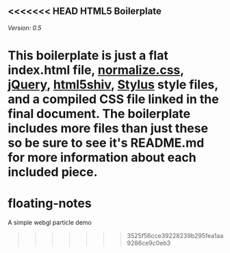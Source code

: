 <<<<<<< HEAD
HTML5 Boilerplate
-----------------

*Version: 0.5*

This boilerplate is just a flat index.html file, [normalize.css](http://necolas.github.com/normalize.css/ 'Normalize.css'), [jQuery](http://jquery.com 'jQuery'), [html5shiv](http://code.google.com/p/html5shiv/ 'Modernizr'), [Stylus](http://learnboost.github.com/stylus/ 'Stylus') style files, and a compiled CSS file linked in the final document. The boilerplate includes more files than just these so be sure to see it's README.md for more information about each included piece.
=======
floating-notes
==============

A simple webgl particle demo
>>>>>>> 3525f56cce39228239b295fea1aa9286ce9c0eb3
